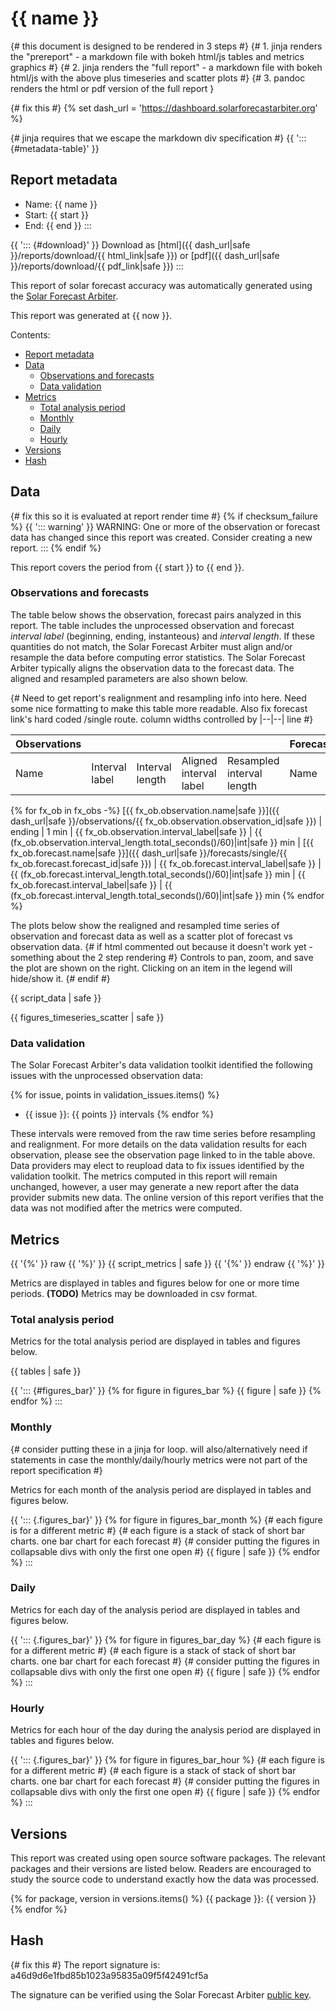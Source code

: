 # {{ name }}

{# this document is designed to be rendered in 3 steps #}
{# 1. jinja renders the "prereport" - a markdown file with bokeh html/js tables and metrics graphics #}
{# 2. jinja renders the "full report" - a markdown file with bokeh html/js with the above plus timeseries and scatter plots #}
{# 3. pandoc renders the html or pdf version of the full report }

{# fix this #}
{% set dash_url = 'https://dashboard.solarforecastarbiter.org' %}

{# jinja requires that we escape the markdown div specification #}
{{ '::: {#metadata-table}' }}
## Report metadata

* Name: {{ name }}
* Start: {{ start }}
* End: {{ end }}
:::

{{ '::: {#download}' }}
Download as [html]({{ dash_url|safe }}/reports/download/{{ html_link|safe }}) or [pdf]({{ dash_url|safe }}/reports/download/{{ pdf_link|safe }})
:::

This report of solar forecast accuracy was automatically generated using the [Solar Forecast Arbiter](https://solarforecastarbiter.org).

This report was generated at {{ now }}.

Contents:

* [Report metadata](#report-metadata)
* [Data](#data)
  * [Observations and forecasts](#observations-and-forecasts)
  * [Data validation](#data-validation)
* [Metrics](#metrics)
  * [Total analysis period](#total-analysis-period)
  * [Monthly](#monthly)
  * [Daily](#daily)
  * [Hourly](#hourly)
* [Versions](#versions)
* [Hash](#hash)

## Data

{# fix this so it is evaluated at report render time #}
{% if checksum_failure %}
{{ '::: warning' }}
WARNING: One or more of the observation or forecast data has changed since this report was created. Consider creating a new report.
:::
{% endif %}

This report covers the period from {{ start }} to {{ end }}.

### Observations and forecasts

The table below shows the observation, forecast pairs analyzed in this report. The table includes the unprocessed observation and forecast *interval label* (beginning, ending, instanteous) and *interval length*. If these quantities do not match, the Solar Forecast Arbiter must align and/or resample the data before computing error statistics. The Solar Forecast Arbiter typically aligns the observation data to the forecast data. The aligned and resampled parameters are also shown below.

{# Need to get report's realignment and resampling info into here. Need some nice formatting to make this table more readable. Also fix forecast link's hard coded /single route. column widths controlled by |--|--| line #}

| Observations | | | | | Forecasts | | | | |
|:--------|---|---|---|---|:--------|---|---|---|---|
Name|Interval label|Interval length|Aligned interval label|Resampled interval length|Name|Interval label|Interval length|Aligned interval label|Resampled interval length
{% for fx_ob in fx_obs -%}
[{{ fx_ob.observation.name|safe }}]({{ dash_url|safe }}/observations/{{ fx_ob.observation.observation_id|safe }}) | ending | 1 min | {{ fx_ob.observation.interval_label|safe }} | {{ (fx_ob.observation.interval_length.total_seconds()/60)|int|safe }} min | [{{ fx_ob.forecast.name|safe }}]({{ dash_url|safe }}/forecasts/single/{{ fx_ob.forecast.forecast_id|safe }}) | {{ fx_ob.forecast.interval_label|safe }} | {{ (fx_ob.forecast.interval_length.total_seconds()/60)|int|safe }} min | {{ fx_ob.forecast.interval_label|safe }} | {{ (fx_ob.forecast.interval_length.total_seconds()/60)|int|safe }} min
{% endfor %}

The plots below show the realigned and resampled time series of observation and forecast data as well as a scatter plot of forecast vs observation data.
{# if html   commented out because it doesn't work yet - something about the 2 step rendering #}
Controls to pan, zoom, and save the plot are shown on the right. Clicking on an item in the legend will hide/show it.
{# endif #}

{{ script_data | safe }}

{{ figures_timeseries_scatter | safe }}

### Data validation

The Solar Forecast Arbiter's data validation toolkit identified the following issues with the unprocessed observation data:

{% for issue, points in validation_issues.items() %}
* {{ issue }}: {{ points }} intervals
{% endfor %}

These intervals were removed from the raw time series before resampling and realignment. For more details on the data validation results for each observation, please see the observation page linked to in the table above. Data providers may elect to reupload data to fix issues identified by the validation toolkit. The metrics computed in this report will remain unchanged, however, a user may generate a new report after the data provider submits new data. The online version of this report verifies that the data was not modified after the metrics were computed.

## Metrics

{{ '{%' }} raw {{ '%}' }}
{{ script_metrics | safe }}
{{ '{%' }} endraw {{ '%}' }}

Metrics are displayed in tables and figures below for one or more time periods. **(TODO)** Metrics may be downloaded
in csv format.

### Total analysis period

Metrics for the total analysis period are displayed in tables and figures below.

{{ tables | safe }}

{{ '::: {#figures_bar}' }}
{% for figure in figures_bar %}
    {{ figure | safe }}
{% endfor %}
:::

### Monthly

{# consider putting these in a jinja for loop. will also/alternatively need if statements in case the monthly/daily/hourly metrics were not part of the report specification #}

Metrics for each month of the analysis period are displayed in tables and figures below.

{{ '::: {.figures_bar}' }}
{% for figure in figures_bar_month %}
    {# each figure is for a different metric #}
    {# each figure is a stack of stack of short bar charts. one bar chart for each forecast #}
    {# consider putting the figures in collapsable divs with only the first one open #}
    {{ figure | safe }}
{% endfor %}
:::

### Daily

Metrics for each day of the analysis period are displayed in tables and figures below.

{{ '::: {.figures_bar}' }}
{% for figure in figures_bar_day %}
    {# each figure is for a different metric #}
    {# each figure is a stack of stack of short bar charts. one bar chart for each forecast #}
    {# consider putting the figures in collapsable divs with only the first one open #}
    {{ figure | safe }}
{% endfor %}
:::

### Hourly

Metrics for each hour of the day during the analysis period are displayed in tables and figures below.

{{ '::: {.figures_bar}' }}
{% for figure in figures_bar_hour %}
    {# each figure is for a different metric #}
    {# each figure is a stack of stack of short bar charts. one bar chart for each forecast #}
    {# consider putting the figures in collapsable divs with only the first one open #}
    {{ figure | safe }}
{% endfor %}
:::

## Versions

This report was created using open source software packages. The relevant packages and their versions are listed below. Readers are encouraged to study the source code to understand exactly how the data was processed.

{% for package, version in versions.items() %}
    {{ package }}: {{ version }}
{% endfor %}

## Hash

{# fix this #}
The report signature is: a46d9d6e1fbd85b1023a95835a09f5f42491cf5a

The signature can be verified using the Solar Forecast Arbiter [public key](solarforecastarbiter.org).
